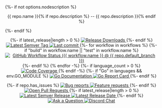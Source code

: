 {%- if not options.nodescription %}
<p align="center">{{ repo.name }}{% if repo.description %} -- {{ repo.description }}{% endif %}</p>
{%- endif %}
<p align="center">
{%- if latest_release|length > 0 %}
  <a href="{{ repo.html_url }}/releases">
    <img title="Release Downloads" src="https://img.shields.io/github/downloads/{{ repo.full_name }}/total?style=flat-square">
  </a>
{%- endif %}
  <a href="{{ repo.html_url }}/tags">
    <img title="Latest Semver Tag" src="https://img.shields.io/github/v/tag/{{ repo.full_name }}?style=flat-square">
  </a>
  <a href="{{ repo.html_url }}/commits/{{ repo.default_branch }}">
    <img title="Last commit" src="https://img.shields.io/github/last-commit/{{ repo.full_name }}?style=flat-square">
  </a>
{%- for workflow in workflows %}
{%- if "build" in workflow.name || "test" in workflow.name %}
  <a href="{{ repo.html_url }}/actions?query=workflow%3A{{ workflow.name }}+event%3Apush">
    <img title="GitHub Workflow Status ({{ workflow.name }} @ {{ repo.default_branch }})" src="https://img.shields.io/github/workflow/status/{{ repo.full_name }}/{{ workflow.name }}/{{ repo.default_branch }}?label={{ workflow.name|urlencode }}&style=flat-square&event=push">
  </a>
{%- endif %}
{% endfor -%}
{%- if language_count > 0 %}
  <a href="https://codecov.io/gh/{{ repo.full_name }}">
    <img title="Code Coverage" src="https://img.shields.io/codecov/c/github/{{ repo.full_name }}/{{ repo.default_branch }}?style=flat-square">
  </a>
{% endif -%}
{%- if "Go" in languages && env.GO_MODULE %}
  <a href="https://pkg.go.dev/{{ env.GO_MODULE }}">
    <img title="Go Documentation" src="https://pkg.go.dev/badge/{{ env.GO_MODULE }}?style=flat-square">
  </a>
  <a href="https://goreportcard.com/report/{{ env.GO_MODULE }}">
    <img title="Go Report Card" src="https://goreportcard.com/badge/{{ env.GO_MODULE }}?style=flat-square">
  </a>
{%- endif %}
</p>
<p align="center">
{%- if repo.has_issues %}
  <a href="{{ repo.html_url }}/issues?q=is:open+is:issue+label:bug">
    <img title="Bug reports" src="https://img.shields.io/github/issues/{{ repo.full_name }}/bug?label=issues&style=flat-square">
  </a>
  <a href="{{ repo.html_url }}/issues?q=is:open+is:issue+label:enhancement">
    <img title="Feature requests" src="https://img.shields.io/github/issues/{{ repo.full_name }}/enhancement?label=feature%20requests&style=flat-square">
  </a>
{%- endif %}
  <a href="{{ repo.html_url }}/pulls">
    <img title="Open Pull Requests" src="https://img.shields.io/github/issues-pr/{{ repo.full_name }}?label=prs&style=flat-square">
  </a>
{%- if latest_release|length > 0 %}
  <a href="{{ repo.html_url }}/releases">
    <img title="Latest Semver Release" src="https://img.shields.io/github/v/release/{{ repo.full_name }}?style=flat-square">
    <img title="Latest Release Date" src="https://img.shields.io/github/release-date/{{ repo.full_name }}?label=date&style=flat-square">
  </a>
{%- endif %}
  <a href="{{ repo.html_url }}/discussions/new?category=q-a">
    <img title="Ask a Question" src="https://img.shields.io/badge/support-ask_a_question!-blue?style=flat-square">
  </a>
  <a href="https://liam.sh/chat"><img src="https://img.shields.io/badge/discord-bytecord-blue.svg?style=flat-square" title="Discord Chat"></a>
</p>
